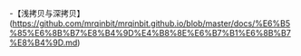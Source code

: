 -【浅拷贝与深拷贝】(https://github.com/mrqinbit/mrqinbit.github.io/blob/master/docs/%E6%B5%85%E6%8B%B7%E8%B4%9D%E4%B8%8E%E6%B7%B1%E6%8B%B7%E8%B4%9D.md)